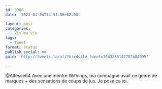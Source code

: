 ```yaml
---
id: 9986
date: '2023-04-04T14:51:56+02:00'

layout: post
categories:
  - Vis ma vie
tags:
  - tweet
format: status
publish_social: no
guid: 'http://tweets.local/?birdsite_tweet=1643265147702484995'

---
```


@Altesse64 Avec une montre Withings, ma compagne avait ce genre de marques + des sensations de coups de jus. Je pose ça ici.